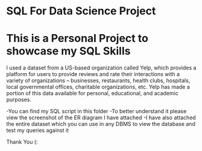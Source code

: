 # SQL For Data Science Project
# This is a Personal Project to showcase my SQL Skills 

I used a dataset from a US-based organization called Yelp, which provides a platform for users to provide reviews and rate their interactions with a variety of organizations – businesses, restaurants, health clubs, hospitals, local governmental offices, charitable organizations, etc. Yelp has made a portion of this data available for personal, educational, and academic purposes.

-You can find my SQL script in this folder
-To better understand it please view the screenshot of the ER diagram I have attached
-I have also attached the entire dataset which you can use in any DBMS to view the database and test my queries against it

Thank You (:
